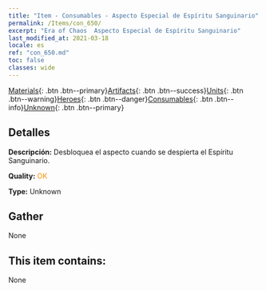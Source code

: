 ```yaml
---
title: "Item - Consumables - Aspecto Especial de Espíritu Sanguinario"
permalink: /Items/con_650/
excerpt: "Era of Chaos  Aspecto Especial de Espíritu Sanguinario"
last_modified_at: 2021-03-18
locale: es
ref: "con_650.md"
toc: false
classes: wide
---
```

 [Materials](/es/Items/){: .btn .btn--primary}[Artifacts](/es/Items/Artifacts/){: .btn .btn--success}[Units](/es/Items/Units/){: .btn .btn--warning}[Heroes](/es/Items/Heroes/){: .btn .btn--danger}[Consumables](/es/Items/Consumables/){: .btn .btn--info}[Unknown](/es/Items/Unknown/){: .btn .btn--primary}

## Detalles
 **Descripción:** Desbloquea el aspecto cuando se despierta el Espíritu Sanguinario.

 **Quality:** <span style="color: #FF8C00">OK</span>

 **Type:** Unknown

## Gather

  None

## This item contains:

  None

